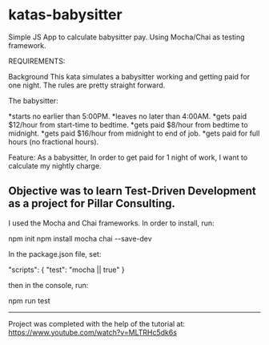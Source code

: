 # katas-babysitter
Simple JS App to calculate babysitter pay. Using Mocha/Chai as testing framework.

REQUIREMENTS:

Background
This kata simulates a babysitter working and getting paid for one night. The rules are pretty straight forward.

The babysitter:

*starts no earlier than 5:00PM.
*leaves no later than 4:00AM.
*gets paid $12/hour from start-time to bedtime.
*gets paid $8/hour from bedtime to midnight.
*gets paid $16/hour from midnight to end of job.
*gets paid for full hours (no fractional hours).

Feature:
As a babysitter,
In order to get paid for 1 night of work,
I want to calculate my nightly charge.

Objective was to learn Test-Driven Development as a project for Pillar Consulting.
---------------------------------------------------------------------------------------------------
I used the Mocha and Chai frameworks. In order to install, run:

npm init
npm install mocha chai --save-dev

In the package.json file, set:

"scripts": {
  "test": "mocha || true"
 }
 
 then in the console, run:
 
 npm run test
 
---------------------------------------------------------------------------------------------------

Project was completed with the help of the tutorial at: https://www.youtube.com/watch?v=MLTRHc5dk6s
